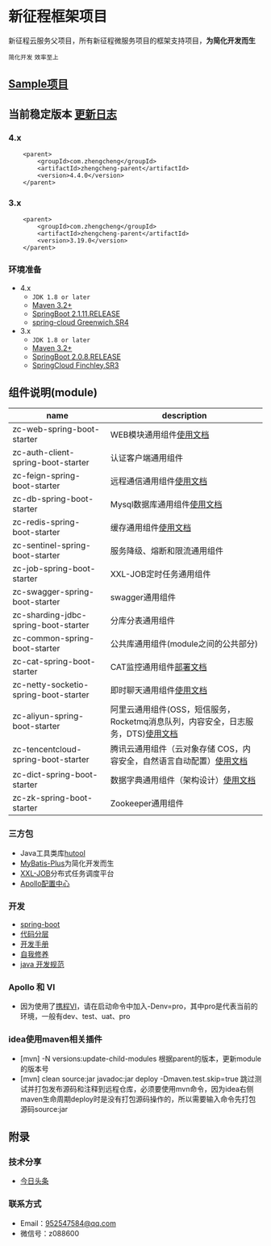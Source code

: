# 新征程框架项目

新征程云服务父项目，所有新征程微服务项目的框架支持项目，**为简化开发而生**

`简化开发` `效率至上`

## [Sample项目](https://gitee.com/zhangquansheng/magic)

## 当前稳定版本  [**更新日志**](https://gitee.com/zhangquansheng/zhengcheng-parent/blob/master/CHANGELOG.md)

### 4.x
```
    <parent>
        <groupId>com.zhengcheng</groupId>
        <artifactId>zhengcheng-parent</artifactId>
        <version>4.4.0</version>
    </parent>
```
### 3.x
```
    <parent>
        <groupId>com.zhengcheng</groupId>
        <artifactId>zhengcheng-parent</artifactId>
        <version>3.19.0</version>
    </parent>
```


### **环境准备**

- 4.x
    - `JDK 1.8 or later`
    - [Maven 3.2+](https://maven.apache.org/download.cgi)
    - [SpringBoot 2.1.11.RELEASE](https://spring.io/projects/spring-boot)
    - [spring-cloud Greenwich.SR4](https://cloud.spring.io/spring-cloud-static/Greenwich.SR4/single/spring-cloud.html)
- 3.x
    - `JDK 1.8 or later`
    - [Maven 3.2+](https://maven.apache.org/download.cgi)
    - [SpringBoot 2.0.8.RELEASE](https://spring.io/projects/spring-boot)
    - [SpringCloud Finchley.SR3](https://cloud.spring.io/spring-cloud-static/Finchley.SR4/single/spring-cloud.html)

## 组件说明(module)

 name | description
---|---
zc-web-spring-boot-starter | WEB模块通用组件[使用文档](https://gitee.com/zhangquansheng/zhengcheng-parent/tree/master/zc-web-spring-boot-starter)
zc-auth-client-spring-boot-starter | 认证客户端通用组件
zc-feign-spring-boot-starter | 远程通信通用组件[使用文档](https://gitee.com/zhangquansheng/zhengcheng-parent/blob/master/zc-feign-spring-boot-starter/README.md)
zc-db-spring-boot-starter | Mysql数据库通用组件[使用文档](https://gitee.com/zhangquansheng/zhengcheng-parent/tree/master/zc-db-spring-boot-starter)
zc-redis-spring-boot-starter | 缓存通用组件[使用文档](https://gitee.com/zhangquansheng/zhengcheng-parent/tree/master/zc-redis-spring-boot-starter)
zc-sentinel-spring-boot-starter | 服务降级、熔断和限流通用组件
zc-job-spring-boot-starter | XXL-JOB定时任务通用组件
zc-swagger-spring-boot-starter | swagger通用组件
zc-sharding-jdbc-spring-boot-starter | 分库分表通用组件
zc-common-spring-boot-starter | 公共库通用组件(module之间的公共部分)
zc-cat-spring-boot-starter | CAT监控通用组件[部署文档](https://gitee.com/zhangquansheng/zhengcheng-parent/tree/master/zc-cat-spring-boot-starter)
zc-netty-socketio-spring-boot-starter | 即时聊天通用组件[使用文档](https://gitee.com/zhangquansheng/zhengcheng-parent/tree/master/zc-netty-socketio-spring-boot-starter)
zc-aliyun-spring-boot-starter | 阿里云通用组件(OSS，短信服务，Rocketmq消息队列，内容安全，日志服务，DTS)[使用文档](https://gitee.com/zhangquansheng/zhengcheng-parent/tree/master/zc-aliyun-spring-boot-starter)
zc-tencentcloud-spring-boot-starter | 腾讯云通用组件（云对象存储 COS，内容安全，自然语言自动配置）[使用文档](https://gitee.com/zhangquansheng/zhengcheng-parent/tree/master/zc-tencentcloud-spring-boot-starter)
zc-dict-spring-boot-starter | 数据字典通用组件（架构设计）[使用文档](https://gitee.com/zhangquansheng/zhengcheng-parent/tree/master/zc-dict-spring-boot-starter)
zc-zk-spring-boot-starter | Zookeeper通用组件


### 三方包

- Java工具类库[hutool](https://hutool.cn/docs/#/)
- [MyBatis-Plus](https://mp.baomidou.com/)为简化开发而生
- [XXL-JOB](http://www.xuxueli.com/xxl-job/)分布式任务调度平台
- [Apollo配置中心](https://github.com/ctripcorp/apollo)

### 开发 

- [spring-boot](https://docs.spring.io/spring-boot/docs/current/reference/html/spring-boot-features.html)
- [代码分层](https://gitee.com/zhangquansheng/zhengcheng-parent/blob/master/doc/%E4%BB%A3%E7%A0%81%E5%88%86%E5%B1%82%E7%9A%84%E7%90%86%E8%A7%A3.md)
- [开发手册](https://gitee.com/zhangquansheng/zhengcheng-parent/blob/master/doc/%E9%98%BF%E9%87%8C%E5%B7%B4%E5%B7%B4java%E5%BC%80%E5%8F%91%E6%89%8B%E5%86%8C1.40.pdf)
- [自我修养](https://gitee.com/zhangquansheng/zhengcheng-parent/blob/master/doc/%E9%98%BF%E9%87%8C%E5%B7%A5%E7%A8%8B%E5%B8%88%E7%9A%84%E8%87%AA%E6%88%91%E4%BF%AE%E5%85%BB.pdf)
- [java 开发规范](https://note.youdao.com/ynoteshare1/index.html?id=70e5dc1447c436a9689b15f9947cdeff&type=note)


### Apollo 和 VI

* 因为使用了[携程VI](https://github.com/ctripcorp/vi)，请在启动命令中加入-Denv=pro，其中pro是代表当前的环境，一般有dev、test、uat、pro

### idea使用maven相关插件

- [mvn] -N versions:update-child-modules 根据parent的版本，更新module的版本号
- [mvn] clean source:jar javadoc:jar deploy -Dmaven.test.skip=true  跳过测试并打包发布源码和注释到远程仓库，必须要使用mvn命令，因为idea右侧maven生命周期deploy时是没有打包源码操作的，所以需要输入命令先打包源码source:jar

## **附录**

### 技术分享

- [今日头条](https://www.toutiao.com/i6796811016547074574/)

### 联系方式

- Email：952547584@qq.com
- 微信号：z088600
